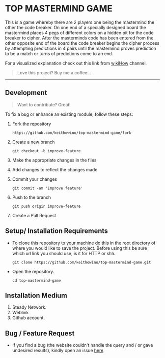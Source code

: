 #   TOP MASTERMIND GAME

This is a game whereby there are 2 players one being the mastermind the other the code breaker. On one end of a specially designed board the mastermind places 4 pegs of different colors on a hidden pit for the code breaker to cipher. After the masterminds code has been entered from the other opposite end of the board the code breaker begins the cipher process by attempting predictions in 4 pairs until the mastermind proves prediction to be a match or turns of predictions come to an end.

For a visualized explanation check out this link from [wikiHow](https://www.youtube.com/watch?v=wsYPsrzCKiA&ab_channel=wikiHow) channel.

>Love this project? Buy me a coffee...
---

## Development
> Want to contribute? Great!

To fix a bug or enhance an existing module, follow these steps:

1. Fork the repository

    ```
    https://github.com/keithowino/top-mastermind-game/fork
    ```
2. Create a new branch

    ```
    git checkout -b improve-feature
    ```
3. Make the appropriate changes in the files
4. Add changes to reflect the changes made
5. Commit your changes

    ```
    git commit -am 'Improve feature'
    ```
6. Push to the branch

    ```
    git push origin improve-feature
    ```
7. Create a Pull Request 


## Setup/ Installation Requirements
- To clone this repository to your machine do this in the root directory of where you would like to save the project. Before using this be sure which url link you should use, is it for HTTP or shh.

    ```
    git clone https://github.com/keithowino/top-mastermind-game.git
    ```

- Open the repository.

    ```
    cd top-mastermind-game
    ```

## Installation Medium
1. Steady Network.
2. Weblink
3. Github account.

## Bug / Feature Request

- If you find a bug (the website couldn't handle the query and / or gave undesired results), kindly open an issue [here](https://github.com/keithowino/top-mastermind-game/issues/new).